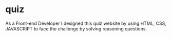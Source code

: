 # quiz
As a Front-end Developer I designed this quiz website by using HTML, CSS, JAVASCRIPT to face the challenge by solving reasoning questions.
